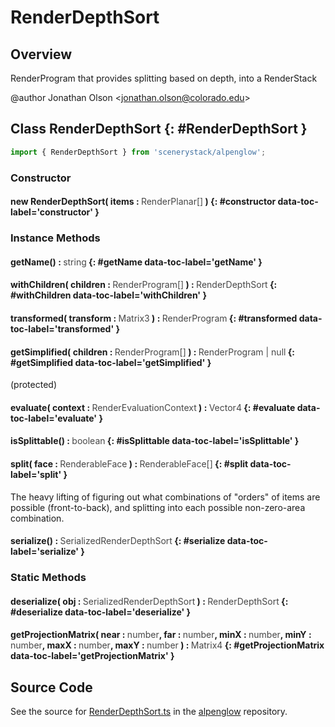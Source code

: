 # RenderDepthSort

## Overview

RenderProgram that provides splitting based on depth, into a RenderStack

@author Jonathan Olson &lt;jonathan.olson@colorado.edu&gt;

## Class RenderDepthSort {: #RenderDepthSort }


```js
import { RenderDepthSort } from 'scenerystack/alpenglow';
```
### Constructor

#### new RenderDepthSort( items : <span style="font-weight: 400; opacity: 80%;">RenderPlanar[]</span> ) {: #constructor data-toc-label='constructor' }

### Instance Methods

#### getName() : <span style="font-weight: 400; opacity: 80%;">string</span> {: #getName data-toc-label='getName' }

#### withChildren( children : <span style="font-weight: 400; opacity: 80%;">RenderProgram[]</span> ) : <span style="font-weight: 400; opacity: 80%;">RenderDepthSort</span> {: #withChildren data-toc-label='withChildren' }

#### transformed( transform : <span style="font-weight: 400; opacity: 80%;">Matrix3</span> ) : <span style="font-weight: 400; opacity: 80%;">RenderProgram</span> {: #transformed data-toc-label='transformed' }

#### getSimplified( children : <span style="font-weight: 400; opacity: 80%;">RenderProgram[]</span> ) : <span style="font-weight: 400; opacity: 80%;">RenderProgram | null</span> {: #getSimplified data-toc-label='getSimplified' }

(protected)

#### evaluate( context : <span style="font-weight: 400; opacity: 80%;">RenderEvaluationContext</span> ) : <span style="font-weight: 400; opacity: 80%;">Vector4</span> {: #evaluate data-toc-label='evaluate' }

#### isSplittable() : <span style="font-weight: 400; opacity: 80%;">boolean</span> {: #isSplittable data-toc-label='isSplittable' }

#### split( face : <span style="font-weight: 400; opacity: 80%;">RenderableFace</span> ) : <span style="font-weight: 400; opacity: 80%;">RenderableFace[]</span> {: #split data-toc-label='split' }

The heavy lifting of figuring out what combinations of "orders" of items are possible (front-to-back), and
splitting into each possible non-zero-area combination.

#### serialize() : <span style="font-weight: 400; opacity: 80%;">SerializedRenderDepthSort</span> {: #serialize data-toc-label='serialize' }

### Static Methods

#### deserialize( obj : <span style="font-weight: 400; opacity: 80%;">SerializedRenderDepthSort</span> ) : <span style="font-weight: 400; opacity: 80%;">RenderDepthSort</span> {: #deserialize data-toc-label='deserialize' }

#### getProjectionMatrix( near : <span style="font-weight: 400; opacity: 80%;">number</span>, far : <span style="font-weight: 400; opacity: 80%;">number</span>, minX : <span style="font-weight: 400; opacity: 80%;">number</span>, minY : <span style="font-weight: 400; opacity: 80%;">number</span>, maxX : <span style="font-weight: 400; opacity: 80%;">number</span>, maxY : <span style="font-weight: 400; opacity: 80%;">number</span> ) : <span style="font-weight: 400; opacity: 80%;">Matrix4</span> {: #getProjectionMatrix data-toc-label='getProjectionMatrix' }



## Source Code

See the source for [RenderDepthSort.ts](https://github.com/phetsims/alpenglow/blob/main/js/render-program/RenderDepthSort.ts) in the [alpenglow](https://github.com/phetsims/alpenglow) repository.
